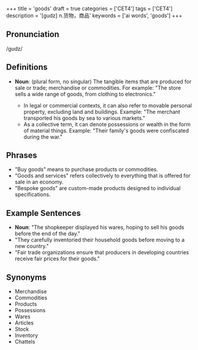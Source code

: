 +++
title = 'goods'
draft = true
categories = ['CET4']
tags = ['CET4']
description = '[gudz] n.货物，商品'
keywords = ['ai words', 'goods']
+++

## Pronunciation
/ɡʊdz/

## Definitions
- **Noun**: (plural form, no singular) The tangible items that are produced for sale or trade; merchandise or commodities. For example: "The store sells a wide range of goods, from clothing to electronics."

  - In legal or commercial contexts, it can also refer to movable personal property, excluding land and buildings. Example: "The merchant transported his goods by sea to various markets."
  - As a collective term, it can denote possessions or wealth in the form of material things. Example: "Their family's goods were confiscated during the war."

## Phrases
- "Buy goods" means to purchase products or commodities.
- "Goods and services" refers collectively to everything that is offered for sale in an economy.
- "Bespoke goods" are custom-made products designed to individual specifications.

## Example Sentences
- **Noun**: "The shopkeeper displayed his wares, hoping to sell his goods before the end of the day."
- "They carefully inventoried their household goods before moving to a new country."
- "Fair trade organizations ensure that producers in developing countries receive fair prices for their goods."

## Synonyms
- Merchandise
- Commodities
- Products
- Possessions
- Wares
- Articles
- Stock
- Inventory
- Chattels
